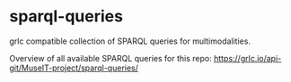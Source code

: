 # sparql-queries
grlc compatible collection of SPARQL queries for multimodalities.

Overview of all available SPARQL queries for this repo: https://grlc.io/api-git/MuseIT-project/sparql-queries/
